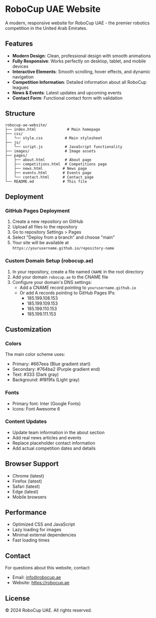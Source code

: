 # RoboCup UAE Website

A modern, responsive website for RoboCup UAE - the premier robotics competition in the United Arab Emirates.

## Features

- **Modern Design**: Clean, professional design with smooth animations
- **Fully Responsive**: Works perfectly on desktop, tablet, and mobile devices
- **Interactive Elements**: Smooth scrolling, hover effects, and dynamic navigation
- **Competition Information**: Detailed information about all RoboCup leagues
- **News & Events**: Latest updates and upcoming events
- **Contact Form**: Functional contact form with validation

## Structure

```
robocup-ae-website/
├── index.html              # Main homepage
├── css/
│   └── style.css          # Main stylesheet
├── js/
│   └── script.js          # JavaScript functionality
├── images/                # Image assets
├── pages/
│   ├── about.html         # About page
│   ├── competitions.html  # Competitions page
│   ├── news.html         # News page
│   ├── events.html       # Events page
│   └── contact.html      # Contact page
└── README.md             # This file
```

## Deployment

### GitHub Pages Deployment

1. Create a new repository on GitHub
2. Upload all files to the repository
3. Go to repository Settings > Pages
4. Select "Deploy from a branch" and choose "main"
5. Your site will be available at `https://yourusername.github.io/repository-name`

### Custom Domain Setup (robocup.ae)

1. In your repository, create a file named `CNAME` in the root directory
2. Add your domain `robocup.ae` to the CNAME file
3. Configure your domain's DNS settings:
   - Add a CNAME record pointing to `yourusername.github.io`
   - Or add A records pointing to GitHub Pages IPs:
     - 185.199.108.153
     - 185.199.109.153
     - 185.199.110.153
     - 185.199.111.153

## Customization

### Colors
The main color scheme uses:
- Primary: #667eea (Blue gradient start)
- Secondary: #764ba2 (Purple gradient end)
- Text: #333 (Dark gray)
- Background: #f8f9fa (Light gray)

### Fonts
- Primary font: Inter (Google Fonts)
- Icons: Font Awesome 6

### Content Updates
- Update team information in the about section
- Add real news articles and events
- Replace placeholder contact information
- Add actual competition dates and details

## Browser Support

- Chrome (latest)
- Firefox (latest)
- Safari (latest)
- Edge (latest)
- Mobile browsers

## Performance

- Optimized CSS and JavaScript
- Lazy loading for images
- Minimal external dependencies
- Fast loading times

## Contact

For questions about this website, contact:
- Email: info@robocup.ae
- Website: https://robocup.ae

## License

© 2024 RoboCup UAE. All rights reserved.
